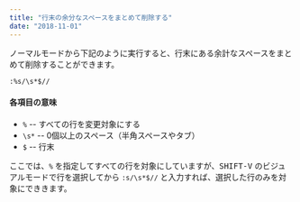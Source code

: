 ```yaml
---
title: "行末の余分なスペースをまとめて削除する"
date: "2018-11-01"
---
```


ノーマルモードから下記のように実行すると、行末にある余計なスペースをまとめて削除することができます。

~~~ vim
:%s/\s*$//
~~~

#### 各項目の意味

* `%` -- すべての行を変更対象にする
* `\s*` -- 0個以上のスペース（半角スペースやタブ）
* `$` -- 行末

ここでは、`%` を指定してすべての行を対象にしていますが、<kbd>SHIFT-V</kbd> のビジュアルモードで行を選択してから `:s/\s*$//` と入力すれば、選択した行のみを対象にでききます。

